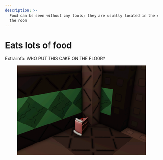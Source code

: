 ```yaml
---
description: >-
  Food can be seen without any tools; they are usually located in the corners of
  the room
---
```


# Eats lots of food

Extra info: WHO PUT THIS CAKE ON THE FLOOR?

<figure><img src="../.gitbook/assets/image (2).png" alt=""><figcaption></figcaption></figure>

